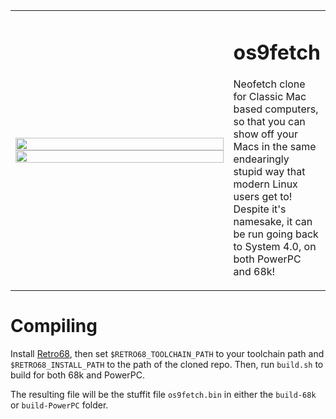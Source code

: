<table border="0">
  <tr>
    <td>
      <img style='width: 100%;' src="https://github.com/IoIxD/os9fetch/assets/30945097/42485293-4dd1-46f8-902e-35bee0be846f">
      <img style='width: 100%;' src="https:// github.com/IoIxD/os9fetch/assets/30945097/63c0a87f-431a-4ffb-ab06-d37836cbf0f0">
     </td>
     <td width="30%">
       <h1>os9fetch</h1>
       <p>Neofetch clone for Classic Mac based computers, so that you can show off your Macs in the same endearingly stupid way that modern Linux users get to! Despite it's namesake, it can be run going back to System 4.0, on both PowerPC and 68k!</p>
     </td>
      
  </tr>
</table>

# Compiling

Install [Retro68](https://github.com/autc04/Retro68), then set `$RETRO68_TOOLCHAIN_PATH` to your toolchain path and `$RETRO68_INSTALL_PATH` to the path of the cloned repo. Then, run `build.sh` to build for both 68k and PowerPC. 

The resulting file will be the stuffit file `os9fetch.bin` in either the `build-68k` or `build-PowerPC` folder.

